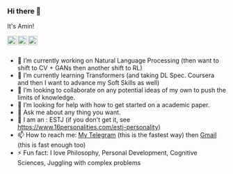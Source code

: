 ### Hi there 👋

It's Amin!

<a href="https://twitter.com/sed_amin" target="blank">
  <img align="left" alt="Amin Taheri | Twitter" width="21px" src="https://cdn.svgporn.com/logos/twitter.svg" />
</a>

<a href="https://t.me/sed_amin_taheri" target="blank">
  <img align="left" alt="Amin Taheri | Telegram" width="21px" src="https://image.flaticon.com/icons/svg/2111/2111646.svg" />
</a>

<a href="https://www.linkedin.com/in/sed-amin-taheri/" target="blank">
  <img align="left" alt="Amin Taheri | LinkedIn" width="21px" src="https://image.flaticon.com/icons/svg/2111/2111499.svg" />
</a>


<br />
<br />

- 🔭 I’m currently working on Natural Language Processing (then want to shift to CV + GANs then another shift to RL)
- 🌱 I’m currently learning Transformers (and taking DL Spec. Coursera and then I want to advance my Soft Skills as well)
- 👯 I’m looking to collaborate on any potential ideas of my own to push the limits of knowledge.
- 🤔 I’m looking for help with how to get started on a academic paper.
- 💬 Ask me about any thing you want.
- 👀 I am an : ESTJ (if you don't get it, see https://www.16personalities.com/estj-personality)
- 📫 How to reach me: [My Telegram](http://t.me/sed_amin_taheri) (this is the fastest way) then  [Gmail](matilo:amintaheri90@gmail.com) (this is fast enough too)  
- ⚡ Fun fact: I love Philosophy, Personal Development, Cognitive Sciences, Juggling with complex problems
